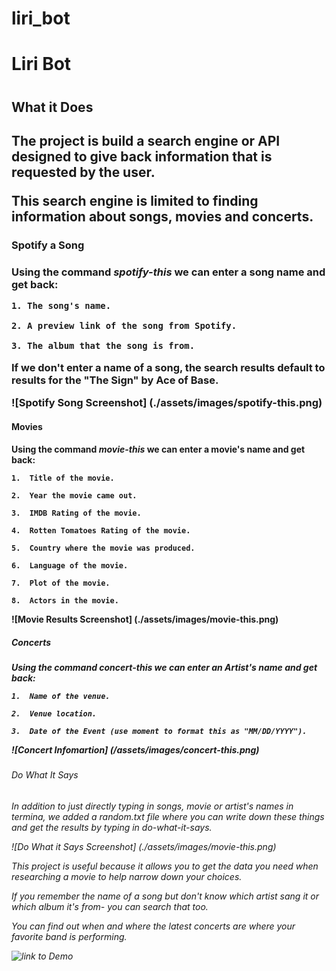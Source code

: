 # liri_bot 

<h1>Liri Bot<h1>

<h2>What it Does<h2>

The project is build a search engine or API designed to give back information that is requested by the user. 

This search engine is limited to finding information about songs, movies and concerts. 

<h3>Spotify a Song<h3>

Using the command *spotify-this* we can enter a song name and get back:

    1. The song's name.

    2. A preview link of the song from Spotify.

    3. The album that the song is from.

If we don't enter a name of a song, the search results default to results for the "The Sign" by Ace of Base.

![Spotify Song Screenshot] (./assets/images/spotify-this.png)

<h4>Movies<h4>

Using the command *movie-this* we can enter a movie's name and get back:

    1.  Title of the movie.

    2.  Year the movie came out.

    3.  IMDB Rating of the movie.

    4.  Rotten Tomatoes Rating of the movie.

    5.  Country where the movie was produced.

    6.  Language of the movie.

    7.  Plot of the movie.

    8.  Actors in the movie.

![Movie Results Screenshot] (./assets/images/movie-this.png)

<h5>Concerts<h5>

Using the command *concert-this* we can enter an Artist's name and get back:    
  
    1.  Name of the venue.

    2.  Venue location.

    3.  Date of the Event (use moment to format this as "MM/DD/YYYY").

![Concert Infomartion] (/assets/images/concert-this.png)

<h6>Do What It Says<h6>

In addition to just directly typing in songs, movie or artist's names in termina, we added a random.txt file where you can write down these things and get the results by typing in *do-what-it-says*. 

![Do What it Says Screenshot] (./assets/images/movie-this.png)

This project is useful because it allows you to get the data you need when researching a movie to help narrow down your choices.

If you remember the name of a song but don't know which artist sang it or which album it's from- you can search that too. 

You can find out when and where the latest concerts are where your favorite band is performing.

![link to Demo](https://drive.google.com/drive/u/0/folders/1cFHD0yYmkeOgG2I5FgM4D6IL93qIURWi?ogsrc=32)
